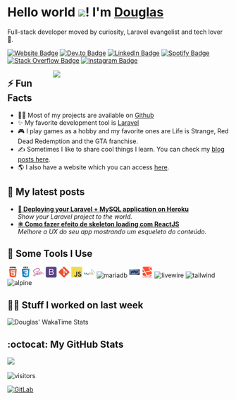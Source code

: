 
<h1>Hello world <img src = "https://raw.githubusercontent.com/MartinHeinz/MartinHeinz/master/wave.gif" width = 25px />! I'm <a href="https://douglasgoulart.com">Douglas</a></h1> 
<p>
    Full-stack developer moved by curiosity, Laravel evangelist and tech lover 💖.
</p>
<p>
    <a href="https://douglasgoulart.com" target="_blank" rel="noreferrer"><img src="https://img.shields.io/badge/-douglasgoulart.com-107BEB?style=flat-square&amp;labelColor=107BEB&amp;logo=Firefox&amp;link=https://douglasgoulart.com" target="_blank" rel="noreferrer" alt="Website Badge"></a> 
    <a href="https://dev.to/doougui" target="_blank" rel="noreferrer"><img src="https://img.shields.io/badge/-@douglaspigoulart-E5989B?style=flat-square&amp;labelColor=E5989B&amp;logo=Dev.to&amp;link=https://dev.to/doougui" alt="Dev.to Badge"></a> 
    <a href="https://www.linkedin.com/in/douglaspigoulart/" target="_blank" rel="noreferrer"><img src="https://img.shields.io/badge/-@douglaspigoulart-0077B5?style=flat-square&amp;labelColor=0077B5&amp;logo=LinkedIn&amp;link=https://www.linkedin.com/in/douglaspigoulart/" alt="LinkedIn Badge"></a> 
    <a href="https://open.spotify.com/user/doouugui" target="_blank" rel="noreferrer"><img src="https://img.shields.io/badge/-@doouugui%20-1ED760?style=flat-square&amp;labelColor=fff&amp;logo=Spotify&amp;link=https://open.spotify.com/user/doouugui" alt="Spotify Badge"></a>
    <a href="https://stackoverflow.com/users/10859734/doougui" target="_blank" rel="noreferrer"><img src="https://img.shields.io/badge/-@doougui-f48024?style=flat&labelColor=f48024&logo=stackoverflow&logoColor=white&link=https://stackoverflow.com/users/10859734/doougui" alt="Stack Overflow Badge"></a> 
    <a href="https://instagram.com/doug_pg" target="_blank" rel="noreferrer"><img src="https://img.shields.io/badge/-@doug_pg-purple?style=flat&logo=instagram&logoColor=white&link=https://instagram.com/doug_pg/" alt="Instagram Badge"></a>
</p>

<img align="right" src="https://media.giphy.com/media/btTrrWDAyop8c/giphy.gif" width="400" />

<h2>⚡️ Fun Facts</h2>
<ul>
    <li>👨‍💻 Most of my projects are available on <a href="https://github.com/doougui">Github</a></li>
    <li>✨ My favorite development tool is <a href="https://laravel.com/" target="_blank" rel="noreferrer">Laravel</a></li>
    <li>🎮 I play games as a hobby and my favorite ones are Life is Strange, Red Dead Redemption and the GTA franchise.</li>
    <li>✍️ Sometimes I like to share cool things I learn. You can check my <a href="https://dev.to/doougui">blog posts here</a>.</li>
    <li>🌎 I also have a website which you can access <a href="https://douglasgoulart.com">here</a>.</li>	  
</ul>

<h2>📘 My latest posts</h2>
<ul>
  <li><a href="https://dev.to/doougui/deploying-your-laravel-mysql-application-on-heroku-5d92"><b>🚀 Deploying your Laravel + MySQL application on Heroku</b></a><br/><i>Show your Laravel project to the world.</i></li>
  <li><a href="https://dev.to/doougui/como-fazer-efeito-de-skeleton-loading-com-react-hooks-23hp"><b>⚛️ Como fazer efeito de skeleton loading com ReactJS</b></a><br/><i>Melhore a UX do seu app mostrando um esqueleto do conteúdo.</i></li>
</ul>

<h2>🚀 Some Tools I Use</h2>
<p align="left">
    <img src="https://raw.githubusercontent.com/devicons/devicon/master/icons/html5/html5-original-wordmark.svg" alt="html5" width="25"  />
    <img src="https://raw.githubusercontent.com/devicons/devicon/master/icons/css3/css3-original-wordmark.svg" alt="css3" width="25"  />
    <img src="https://raw.githubusercontent.com/devicons/devicon/master/icons/sass/sass-original.svg" alt="css3" width="25"  />
    <img src="https://raw.githubusercontent.com/devicons/devicon/master/icons/bootstrap/bootstrap-plain.svg" alt="bootstrap" width="25"  />
    <img src="https://raw.githubusercontent.com/devicons/devicon/master/icons/git/git-original.svg" alt="git" width="25"  />
    <img src="https://raw.githubusercontent.com/devicons/devicon/master/icons/javascript/javascript-original.svg" alt="javascript" width="25"  />
    <img src="https://raw.githubusercontent.com/devicons/devicon/master/icons/mysql/mysql-original-wordmark.svg" alt="mysql" width="25"  />
    <img src="https://mariadb.com/wp-content/uploads/2019/11/mariadb-logo-vertical_white.svg" alt="mariadb" width="25"  />
    <img src="https://raw.githubusercontent.com/devicons/devicon/master/icons/php/php-original.svg" alt="php" width="25"  />
    <img src="https://raw.githubusercontent.com/devicons/devicon/master/icons/laravel/laravel-plain-wordmark.svg" alt="laravel" width="25" />
    <img src="https://laracasts.com/images/topics/icons/livewire-logo.svg" alt="livewire" width="25" />
    <img src="https://laracasts.com/images/topics/icons/tailwind-logo.svg" alt="tailwind" width="25" />
    <img src="https://laracasts.com/images/topics/icons/alpine-logo.svg" alt="alpine" width="25" />
</p>

<h2>👨‍💻 Stuff I worked on last week</h2>
<img src="https://github-readme-stats.vercel.app/api/wakatime?username=@Doougui&show_icons=true&title_color=fff&icon_color=79ff97&text_color=9f9f9f&bg_color=151515" alt="Douglas' WakaTime Stats">

<h2>:octocat: My GitHub Stats</h2>
<a href="https://github.com/anuraghazra/github-readme-stats">
<img src="https://github-readme-stats.vercel.app/api/?username=doougui&show_icons=true&title_color=fff&icon_color=79ff97&text_color=9f9f9f&bg_color=151515" />
</a>

<p><img src="https://visitor-badge.glitch.me/badge?page_id=doougui.doougui" alt="visitors"></p>

[![GitLab](https://combinedcodingstats.azurewebsites.net/gitlab/douglaspigoulart)](https://github.com/douglaspigoulart)
